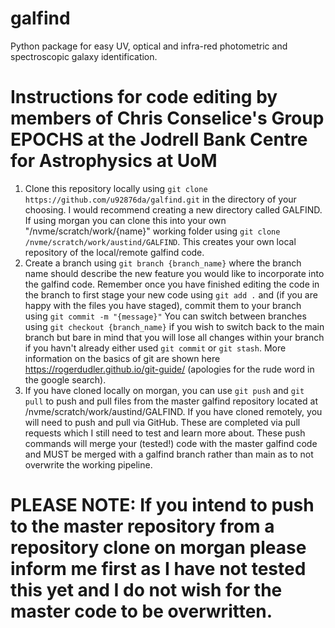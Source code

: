 # galfind
Python package for easy UV, optical and infra-red photometric and spectroscopic galaxy identification.

# Instructions for code editing by members of Chris Conselice's Group EPOCHS at the Jodrell Bank Centre for Astrophysics at UoM
1) Clone this repository locally using ```git clone https://github.com/u92876da/galfind.git``` in the directory of your choosing. I would recommend creating a new directory called GALFIND. If using morgan you can clone this into your own "/nvme/scratch/work/{name}" working folder using ```git clone /nvme/scratch/work/austind/GALFIND```. This creates your own local repository of the local/remote galfind code.
2) Create a branch using ```git branch {branch_name}``` where the branch name should describe the new feature you would like to incorporate into the galfind code. Remember once you have finished editing the code in the branch to first stage your new code using ```git add .``` and (if you are happy with the files you have staged), commit them to your branch using ```git commit -m "{message}"``` You can switch between branches using ```git checkout {branch_name}``` if you wish to switch back to the main branch but bare in mind that you will lose all changes within your branch if you havn't already either used ```git commit``` or ```git stash```. More information on the basics of git are shown here https://rogerdudler.github.io/git-guide/ (apologies for the rude word in the google search).
3) If you have cloned locally on morgan, you can use ```git push``` and ```git pull``` to push and pull files from the master galfind repository located at /nvme/scratch/work/austind/GALFIND. If you have cloned remotely, you will need to push and pull via GitHub. These are completed via pull requests which I still need to test and learn more about. These push commands will merge your (tested!) code with the master galfind code and MUST be merged with a galfind branch rather than main as to not overwrite the working pipeline.
# PLEASE NOTE: If you intend to push to the master repository from a repository clone on morgan please inform me first as I have not tested this yet and I do not wish for the master code to be overwritten. 
